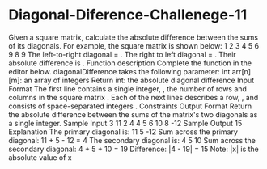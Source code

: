 # Diagonal-Diference-Challenege-11
Given a square matrix, calculate the absolute difference between the sums of its diagonals.  For example, the square matrix  is shown below:  1 2 3 4 5 6 9 8 9   The left-to-right diagonal = . The right to left diagonal = . Their absolute difference is .  Function description  Complete the  function in the editor below.  diagonalDifference takes the following parameter:  int arr[n][m]: an array of integers Return  int: the absolute diagonal difference Input Format  The first line contains a single integer, , the number of rows and columns in the square matrix . Each of the next  lines describes a row, , and consists of  space-separated integers .  Constraints  Output Format  Return the absolute difference between the sums of the matrix's two diagonals as a single integer.  Sample Input  3 11 2 4 4 5 6 10 8 -12 Sample Output  15 Explanation  The primary diagonal is:  11    5      -12 Sum across the primary diagonal: 11 + 5 - 12 = 4  The secondary diagonal is:       4    5 10 Sum across the secondary diagonal: 4 + 5 + 10 = 19 Difference: |4 - 19| = 15  Note: |x| is the absolute value of x
